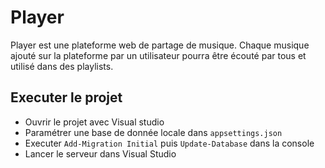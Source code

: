 # Player
Player est une plateforme web de partage de musique.
Chaque musique ajouté sur la plateforme par un utilisateur pourra être écouté par tous et utilisé dans des playlists.

## Executer le projet
- Ouvrir le projet avec Visual studio
- Paramétrer une base de donnée locale dans `appsettings.json`
- Executer `Add-Migration Initial` puis `Update-Database` dans la console
- Lancer le serveur dans Visual Studio